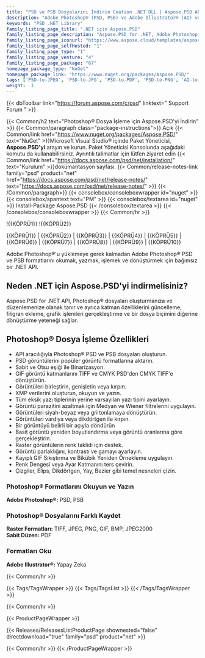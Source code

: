 ```yaml
---
title: "PSD ve PSB Dosyalarını İndirin Ceation .NET DLL | Aspose.PSD API'si"
description: "Adobe Photoshop® (PSD, PSB) ve Adobe Illustrator® (AI) vektör grafiklerini .NET API aracılığıyla okumak, yazmak, düzenlemek ve dönüştürmek için C# sınıf kitaplığını içeren DLL dosyasını indirin."
keywords: "PSD .NET Library"
family_listing_page_title: ".NET için Aspose.PSD"
family_listing_page_description: "Aspose.PSD for .NET, Adobe Photoshop gerektirmeden PSD ve PSB dosya formatları için kapsamlı manipülasyon yetenekleri sağlar. Aspose.PSD for .NET, Photoshop dosyalarını oluşturma ve düzenlemenin yanı sıra katman özelliklerini güncelleme, filigran ekleme, grafik işlemleri gerçekleştirme veya bir dosya biçimini diğerine dönüştürme yeteneği sağlar."
family_listing_page_iconurl: "https://www.aspose.cloud/templates/aspose/App_Themes/V3/images/psd/272x272/aspose_psd-for-net.png"
family_listing_page_selfHosted: "1"
family_listing_page_type: "1"
family_listing_page_venture: "4"
family_listing_page_package: "67"
homepage_package_type: "NuGet"
homepage_package_link: "https://www.nuget.org/packages/Aspose.PSD/"
tags: ['PSD-to-JPEG', 'PSD-to-JPG', 'PSD-to-PDF', 'PSD-to-PNG', 'AI-to-JPG', 'AI-to-JPEG', 'AI-to-PDF', 'AI-to-PNG']
weight:  1
---
```


{{< dbToolbar link="https://forum.aspose.com/c/psd" linktext=" Support Forum " >}}

{{< Common/h2 text="Photoshop® Dosya İşleme için Aspose.PSD'yi İndirin"  >}}
{{< Common/paragraph class="package-instructions">}}
Açık
{{< Common/link href="https://www.nuget.org/packages/Aspose.PSD/" text="NuGet"  >}}Microsoft Visual Studio® içinde Paket Yöneticisi, <b>Aspose.PSD'yi</b> arayın ve kurun. Paket Yöneticisi Konsolunda aşağıdaki komutu da kullanabilirsiniz. Ayrıntılı talimatlar için lütfen ziyaret edin
{{< Common/link href="https://docs.aspose.com/psd/net/installation/" text="Kurulum"  >}}dokümantasyon sayfası.
{{< Common/release-notes-link family="psd" product="net" href="https://docs.aspose.com/psd/net/release-notes/" text="https://docs.aspose.com/psd/net/release-notes/"  >}}
{{< /Common/paragraph>}}
{{< consolebox/consoleboxwrapper id="nuget" >}}
       {{< consolebox/spantext text="PM" >}}
       {{< consolebox/textarea id="nuget" >}} Install-Package Aspose.PSD {{< /consolebox/textarea >}}
{{< /consolebox/consoleboxwrapper >}}
{{< Common/hr >}}

!{{KÖPRÜ1}} !{{KÖPRÜ2}}

{{KÖPRÜ1}} | {{KÖPRÜ2}} | {{KÖPRÜ3}} | {{KÖPRÜ4}} | {{KÖPRÜ5}} | {{KÖPRÜ6}} | {{KÖPRÜ7}} | {{KÖPRÜ8}} | {{KÖPRÜ9}} | {{KÖPRÜ10}}

Adobe Photoshop®'u yüklemeye gerek kalmadan Adobe Photoshop® PSD ve PSB formatlarını okumak, yazmak, işlemek ve dönüştürmek için bağımsız bir .NET API.

## Neden .NET için Aspose.PSD'yi indirmelisiniz?

Aspose.PSD for .NET API, Photoshop® dosyaları oluşturmanıza ve düzenlemenize olanak tanır ve ayrıca katman özelliklerini güncelleme, filigran ekleme, grafik işlemleri gerçekleştirme ve bir dosya biçimini diğerine dönüştürme yeteneği sağlar.

## Photoshop® Dosya İşleme Özellikleri

- API aracılığıyla Photoshop® PSD ve PSB dosyaları oluşturun.
- PSD görüntülerini popüler görüntü formatlarına aktarın.
- Sabit ve Otsu eşiği ile Binarizasyon.
- GIF görüntü katmanlarını TIFF ve CMYK PSD'den CMYK TIFF'e dönüştürün.
- Görüntüleri birleştirin, genişletin veya kırpın.
- XMP verilerini oluşturun, okuyun ve yazın.
- Tüm eksik yazı tiplerinin yerine varsayılan yazı tipini ayarlayın.
- Görüntü parazitini azaltmak için Medyan ve Wiener filtrelerini uygulayın.
- Görüntüleri siyah-beyaz veya gri tonlamaya dönüştürün.
- Görüntüleri vardiya veya dikdörtgen ile kırpın.
- Bir görüntüyü belirli bir açıyla döndürün
- Basit görüntü yeniden boyutlandırma veya görüntü oranlarına göre gerçekleştirin.
- Raster görüntülerin renk taklidi için destek.
- Görüntü parlaklığını, kontrastı ve gamayı ayarlayın.
- Kayıplı GIF Sıkıştırma ve Bikübik Yeniden Örnekleme uygulayın.
- Renk Dengesi veya Ayar Katmanını ters çevirin.
- Çizgiler, Elips, Dikdörtgen, Yay, Bezier gibi temel nesneleri çizin.

### Photoshop® Formatlarını Okuyun ve Yazın

**Adobe Photoshop®:** PSD, PSB

### Photoshop® Dosyalarını Farklı Kaydet

**Raster Formatları:** TIFF, JPEG, PNG, GIF, BMP, JPEG2000\
**Sabit Düzen:** PDF

### Formatları Oku

**Adobe Illustrator®:** Yapay Zeka

{{< Common/hr >}}

{{< Tags/TagsWrapper >}}
 {{< Tags/TagsList >}}
{{< /Tags/TagsWrapper >}}

{{< Common/hr >}}

{{< ProductPageWrapper >}}
<!-- ReleasesListProductPage-->
   {{< Releases/ReleasesListProductPage shownested="false"  directdownload="true" family="psd" product="net" >}}
<!-- /ReleasesListProductPage-->
{{< Common/hr >}}
{{< /ProductPageWrapper >}}


